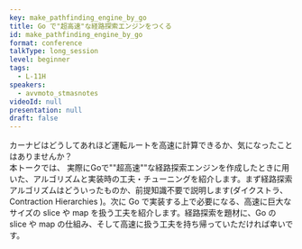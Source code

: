 ```yaml
---
key: make_pathfinding_engine_by_go
title: Go で"超高速"な経路探索エンジンをつくる
id: make_pathfinding_engine_by_go
format: conference
talkType: long_session
level: beginner
tags:
  - L-11H
speakers:
  - avvmoto_stmasnotes
videoId: null
presentation: null
draft: false
---
```

カーナビはどうしてあれほど運転ルートを高速に計算できるか、気になったことはありませんか？  
本トークでは、 実際にGoで""超高速""な経路探索エンジンを作成したときに用いた、アルゴリズムと実装時の工夫・チューニングを紹介します。まず経路探索アルゴリズムはどういったものか、前提知識不要で説明します(ダイクストラ、Contraction Hierarchies )。次に Go で実装する上で必要になる、高速に巨大なサイズの slice や map を扱う工夫を紹介します。経路探索を題材に、Go の slice や map の仕組み、そして高速に扱う工夫を持ち帰っていただければ幸いです。
